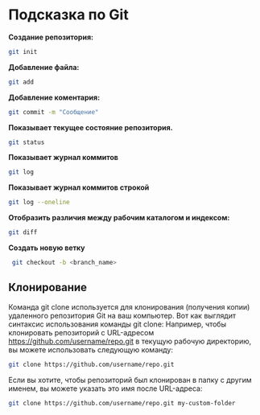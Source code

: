 # Подсказка по Git

**Создание репозитория:**

```sh
git init
```

**Добавление файла:**

```sh
git add
```

**Добавление коментария:**

```sh
git commit -m "Сообщение"
```

**Показывает текущее состояние репозитория.**

```sh
git status
```

**Показывает журнал коммитов**

```sh
git log
```

**Показывает журнал коммитов строкой**

```sh
git log --oneline
```

**Отобразить различия между рабочим каталогом и индексом:**

```sh
git diff
```

**Создать новую ветку**

``` sh
 git checkout -b <branch_name>
````
## Клонирование ##

Команда git clone используется для клонирования (получения копии) удаленного репозитория Git на ваш компьютер. Вот как выглядит синтаксис использования команды git clone:
Например, чтобы клонировать репозиторий с URL-адресом https://github.com/username/repo.git в текущую рабочую директорию, вы можете использовать следующую команду:
```sh
git clone https://github.com/username/repo.git
```
Если вы хотите, чтобы репозиторий был клонирован в папку с другим именем, вы можете указать это имя после URL-адреса:
```sh
git clone https://github.com/username/repo.git my-custom-folder
```

